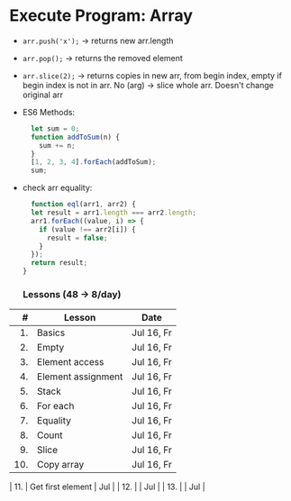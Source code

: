 # Execute Program: Array

- `arr.push('x');` &rarr; returns new arr.length
- `arr.pop();` &rarr; returns the removed element
- `arr.slice(2);` &rarr; returns copies in new arr, from begin index, empty if begin index is not in arr. No (arg) &rarr; slice whole arr. Doesn't change original arr 
- ES6 Methods:
  ```javascript
    let sum = 0;
    function addToSum(n) {
      sum += n;
    }
    [1, 2, 3, 4].forEach(addToSum);
    sum;
- check arr equality: 
  ```javascript
    function eql(arr1, arr2) {
    let result = arr1.length === arr2.length;
    arr1.forEach((value, i) => {
      if (value !== arr2[i]) {
        result = false;
      }
    });
    return result;
  }
  ```

  <!--
  ```javascript
  ```
  ```javascript
  ```
  ```javascript
  ```
  -->

  ### Lessons (48 &rarr; 8/day)

| # | Lesson | Date |
| ---: | --- | --- |
| 1. | Basics | Jul 16, Fr |
| 2. | Empty | Jul 16, Fr |
| 3. | Element access| Jul 16, Fr |
| 4. | Element assignment| Jul 16, Fr |
| 5. | Stack | Jul 16, Fr |
| 6. | For each| Jul 16, Fr |
| 7. | Equality| Jul 16, Fr |
| 8. | Count | Jul 16, Fr |
| 9. | Slice | Jul 16, Fr |
| 10. | Copy array | Jul 16, Fr |

| 11. | Get first element | Jul  |
| 12. |  | Jul  |
| 13. |  | Jul  |

<!--
| | | |
| | | |
| | | |
| | | |
 -->